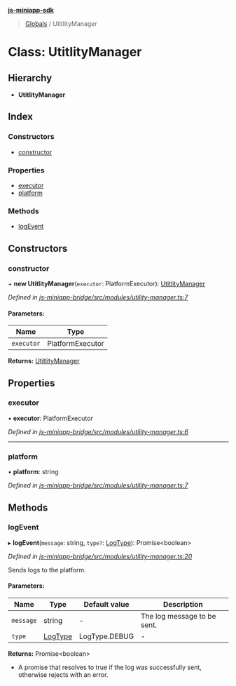 **[js-miniapp-sdk](../README.md)**

> [Globals](../README.md) / UtitlityManager

# Class: UtitlityManager

## Hierarchy

* **UtitlityManager**

## Index

### Constructors

* [constructor](utitlitymanager.md#constructor)

### Properties

* [executor](utitlitymanager.md#executor)
* [platform](utitlitymanager.md#platform)

### Methods

* [logEvent](utitlitymanager.md#logevent)

## Constructors

### constructor

\+ **new UtitlityManager**(`executor`: PlatformExecutor): [UtitlityManager](utitlitymanager.md)

*Defined in [js-miniapp-bridge/src/modules/utility-manager.ts:7](https://github.com/rakutentech/js-miniapp/blob/b0ef4a6/js-miniapp-bridge/src/modules/utility-manager.ts#L7)*

#### Parameters:

Name | Type |
------ | ------ |
`executor` | PlatformExecutor |

**Returns:** [UtitlityManager](utitlitymanager.md)

## Properties

### executor

•  **executor**: PlatformExecutor

*Defined in [js-miniapp-bridge/src/modules/utility-manager.ts:6](https://github.com/rakutentech/js-miniapp/blob/b0ef4a6/js-miniapp-bridge/src/modules/utility-manager.ts#L6)*

___

### platform

•  **platform**: string

*Defined in [js-miniapp-bridge/src/modules/utility-manager.ts:7](https://github.com/rakutentech/js-miniapp/blob/b0ef4a6/js-miniapp-bridge/src/modules/utility-manager.ts#L7)*

## Methods

### logEvent

▸ **logEvent**(`message`: string, `type?`: [LogType](logtype.md)): Promise\<boolean>

*Defined in [js-miniapp-bridge/src/modules/utility-manager.ts:20](https://github.com/rakutentech/js-miniapp/blob/b0ef4a6/js-miniapp-bridge/src/modules/utility-manager.ts#L20)*

Sends logs to the platform.

#### Parameters:

Name | Type | Default value | Description |
------ | ------ | ------ | ------ |
`message` | string | - | The log message to be sent. |
`type` | [LogType](logtype.md) | LogType.DEBUG | - |

**Returns:** Promise\<boolean>

- A promise that resolves to true if the log was successfully sent, otherwise rejects with an error.
